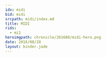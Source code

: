 ```yaml
---
idx: midi
bid: midi
srcpath: midi/index.md
title: MIDI
rids:
  - mi1
heroimgpath: chronicle/201608/midi-hero.png
date: 2016/08/28
layout: binder.jade
---
```

